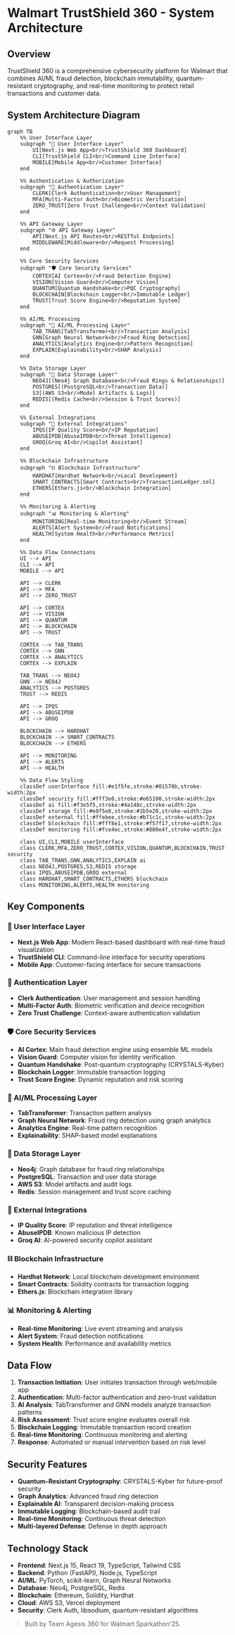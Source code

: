 # Walmart TrustShield 360 - System Architecture

## Overview
TrustShield 360 is a comprehensive cybersecurity platform for Walmart that combines AI/ML fraud detection, blockchain immutability, quantum-resistant cryptography, and real-time monitoring to protect retail transactions and customer data.

## System Architecture Diagram

```mermaid
graph TB
    %% User Interface Layer
    subgraph "🎨 User Interface Layer"
        UI[Next.js Web App<br/>TrustShield 360 Dashboard]
        CLI[TrustShield CLI<br/>Command Line Interface]
        MOBILE[Mobile App<br/>Customer Interface]
    end

    %% Authentication & Authorization
    subgraph "🔐 Authentication Layer"
        CLERK[Clerk Authentication<br/>User Management]
        MFA[Multi-Factor Auth<br/>Biometric Verification]
        ZERO_TRUST[Zero Trust Challenge<br/>Context Validation]
    end

    %% API Gateway Layer
    subgraph "🌐 API Gateway Layer"
        API[Next.js API Routes<br/>RESTful Endpoints]
        MIDDLEWARE[Middleware<br/>Request Processing]
    end

    %% Core Security Services
    subgraph "🛡️ Core Security Services"
        CORTEX[AI Cortex<br/>Fraud Detection Engine]
        VISION[Vision Guard<br/>Computer Vision]
        QUANTUM[Quantum Handshake<br/>PQC Cryptography]
        BLOCKCHAIN[Blockchain Logger<br/>Immutable Ledger]
        TRUST[Trust Score Engine<br/>Reputation System]
    end

    %% AI/ML Processing
    subgraph "🧠 AI/ML Processing Layer"
        TAB_TRANS[TabTransformer<br/>Transaction Analysis]
        GNN[Graph Neural Network<br/>Fraud Ring Detection]
        ANALYTICS[Analytics Engine<br/>Pattern Recognition]
        EXPLAIN[Explainability<br/>SHAP Analysis]
    end

    %% Data Storage Layer
    subgraph "💾 Data Storage Layer"
        NEO4J[(Neo4j Graph Database<br/>Fraud Rings & Relationships)]
        POSTGRES[(PostgreSQL<br/>Transaction Data)]
        S3[(AWS S3<br/>Model Artifacts & Logs)]
        REDIS[(Redis Cache<br/>Session & Trust Scores)]
    end

    %% External Integrations
    subgraph "🔗 External Integrations"
        IPQS[IP Quality Score<br/>IP Reputation]
        ABUSEIPDB[AbuseIPDB<br/>Threat Intelligence]
        GROQ[Groq AI<br/>Copilot Assistant]
    end

    %% Blockchain Infrastructure
    subgraph "⛓️ Blockchain Infrastructure"
        HARDHAT[Hardhat Network<br/>Local Development]
        SMART_CONTRACTS[Smart Contracts<br/>TransactionLedger.sol]
        ETHERS[Ethers.js<br/>Blockchain Integration]
    end

    %% Monitoring & Alerting
    subgraph "📊 Monitoring & Alerting"
        MONITORING[Real-time Monitoring<br/>Event Stream]
        ALERTS[Alert System<br/>Fraud Notifications]
        HEALTH[System Health<br/>Performance Metrics]
    end

    %% Data Flow Connections
    UI --> API
    CLI --> API
    MOBILE --> API
    
    API --> CLERK
    API --> MFA
    API --> ZERO_TRUST
    
    API --> CORTEX
    API --> VISION
    API --> QUANTUM
    API --> BLOCKCHAIN
    API --> TRUST
    
    CORTEX --> TAB_TRANS
    CORTEX --> GNN
    CORTEX --> ANALYTICS
    CORTEX --> EXPLAIN
    
    TAB_TRANS --> NEO4J
    GNN --> NEO4J
    ANALYTICS --> POSTGRES
    TRUST --> REDIS
    
    API --> IPQS
    API --> ABUSEIPDB
    API --> GROQ
    
    BLOCKCHAIN --> HARDHAT
    BLOCKCHAIN --> SMART_CONTRACTS
    BLOCKCHAIN --> ETHERS
    
    API --> MONITORING
    API --> ALERTS
    API --> HEALTH
    
    %% Data Flow Styling
    classDef userInterface fill:#e1f5fe,stroke:#01579b,stroke-width:2px
    classDef security fill:#fff3e0,stroke:#e65100,stroke-width:2px
    classDef ai fill:#f3e5f5,stroke:#4a148c,stroke-width:2px
    classDef storage fill:#e8f5e8,stroke:#1b5e20,stroke-width:2px
    classDef external fill:#ffebee,stroke:#b71c1c,stroke-width:2px
    classDef blockchain fill:#fff8e1,stroke:#f57f17,stroke-width:2px
    classDef monitoring fill:#fce4ec,stroke:#880e4f,stroke-width:2px
    
    class UI,CLI,MOBILE userInterface
    class CLERK,MFA,ZERO_TRUST,CORTEX,VISION,QUANTUM,BLOCKCHAIN,TRUST security
    class TAB_TRANS,GNN,ANALYTICS,EXPLAIN ai
    class NEO4J,POSTGRES,S3,REDIS storage
    class IPQS,ABUSEIPDB,GROQ external
    class HARDHAT,SMART_CONTRACTS,ETHERS blockchain
    class MONITORING,ALERTS,HEALTH monitoring
```

## Key Components

### 🎨 User Interface Layer
- **Next.js Web App**: Modern React-based dashboard with real-time fraud visualization
- **TrustShield CLI**: Command-line interface for security operations
- **Mobile App**: Customer-facing interface for secure transactions

### 🔐 Authentication Layer
- **Clerk Authentication**: User management and session handling
- **Multi-Factor Auth**: Biometric verification and device recognition
- **Zero Trust Challenge**: Context-aware authentication validation

### 🛡️ Core Security Services
- **AI Cortex**: Main fraud detection engine using ensemble ML models
- **Vision Guard**: Computer vision for identity verification
- **Quantum Handshake**: Post-quantum cryptography (CRYSTALS-Kyber)
- **Blockchain Logger**: Immutable transaction logging
- **Trust Score Engine**: Dynamic reputation and risk scoring

### 🧠 AI/ML Processing Layer
- **TabTransformer**: Transaction pattern analysis
- **Graph Neural Network**: Fraud ring detection using graph analytics
- **Analytics Engine**: Real-time pattern recognition
- **Explainability**: SHAP-based model explanations

### 💾 Data Storage Layer
- **Neo4j**: Graph database for fraud ring relationships
- **PostgreSQL**: Transaction and user data storage
- **AWS S3**: Model artifacts and audit logs
- **Redis**: Session management and trust score caching

### 🔗 External Integrations
- **IP Quality Score**: IP reputation and threat intelligence
- **AbuseIPDB**: Known malicious IP detection
- **Groq AI**: AI-powered security copilot assistant

### ⛓️ Blockchain Infrastructure
- **Hardhat Network**: Local blockchain development environment
- **Smart Contracts**: Solidity contracts for transaction logging
- **Ethers.js**: Blockchain integration library

### 📊 Monitoring & Alerting
- **Real-time Monitoring**: Live event streaming and analysis
- **Alert System**: Fraud detection notifications
- **System Health**: Performance and availability metrics

## Data Flow

1. **Transaction Initiation**: User initiates transaction through web/mobile app
2. **Authentication**: Multi-factor authentication and zero-trust validation
3. **AI Analysis**: TabTransformer and GNN models analyze transaction patterns
4. **Risk Assessment**: Trust score engine evaluates overall risk
5. **Blockchain Logging**: Immutable transaction record creation
6. **Real-time Monitoring**: Continuous monitoring and alerting
7. **Response**: Automated or manual intervention based on risk level

## Security Features

- **Quantum-Resistant Cryptography**: CRYSTALS-Kyber for future-proof security
- **Graph Analytics**: Advanced fraud ring detection
- **Explainable AI**: Transparent decision-making process
- **Immutable Logging**: Blockchain-based audit trail
- **Real-time Monitoring**: Continuous threat detection
- **Multi-layered Defense**: Defense in depth approach

## Technology Stack

- **Frontend**: Next.js 15, React 19, TypeScript, Tailwind CSS
- **Backend**: Python (FastAPI), Node.js, TypeScript
- **AI/ML**: PyTorch, scikit-learn, Graph Neural Networks
- **Database**: Neo4j, PostgreSQL, Redis
- **Blockchain**: Ethereum, Solidity, Hardhat
- **Cloud**: AWS S3, Vercel deployment
- **Security**: Clerk Auth, libsodium, quantum-resistant algorithms

> Built by Team Agesis 360 for Walmart Sparkathon'25.